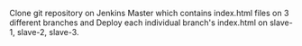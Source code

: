 Clone git repository on Jenkins Master which contains index.html files on 3 different branches and Deploy each individual branch's index.html on slave-1, slave-2, slave-3.
